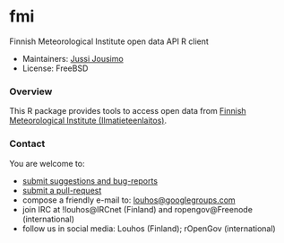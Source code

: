 fmi
===

Finnish Meteorological Institute open data API R client

+ Maintainers: [Jussi Jousimo](http://www.github.com/statguy/)
+ License: FreeBSD

### Overview

This R package provides tools to access open data from [Finnish Meteorological Institute (Ilmatieteenlaitos)](http://www.fmi.fi/en/).

### Contact

  You are welcome to:

  * [submit suggestions and bug-reports](https://github.com/ropengov/fmi/issues)
  * [submit a pull-request](https://github.com/ropengov/fmi/)
  * compose a friendly e-mail to: [louhos@googlegroups.com](mailto:louhos@googlegroups.com)
  * join IRC at !louhos@IRCnet (Finland) and ropengov@Freenode (international)
  * follow us in social media: Louhos (Finland); rOpenGov (international)
